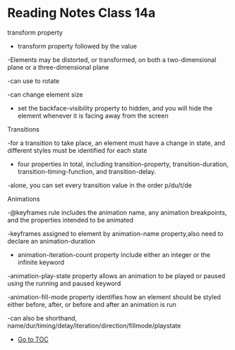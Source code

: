 # Reading Notes Class 14a

transform property

- transform property followed by the value

-Elements may be distorted, or transformed, on both a two-dimensional plane or a three-dimensional plane

-can use to rotate

-can change element size

- set the backface-visibility property to hidden, and you will hide the element whenever it is facing away from the screen

Transitions

-for a transition to take place, an element must have a change in state, and different styles must be identified for each state

- four properties in total, including transition-property, transition-duration, transition-timing-function, and transition-delay.

-alone, you can set every transition value in the order p/du/t/de

Animations

-@keyframes rule includes the animation name, any animation breakpoints, and the properties intended to be animated

-keyframes assigned to element by animation-name property,also need to declare an animation-duration

- animation-iteration-count property include either an integer or the infinite keyword

-animation-play-state property allows an animation to be played or paused using the running and paused keyword

-animation-fill-mode property identifies how an element should be styled either before, after, or before and after an animation is run

-can also be shorthand, name/dur/timing/delay/iteration/direction/fillmode/playstate

- [Go to TOC](README.md)
